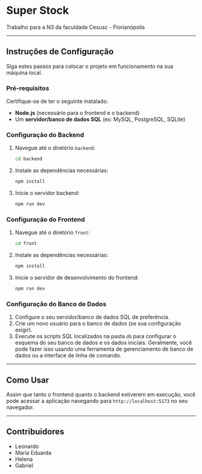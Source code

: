# Super Stock

Trabalho para a N3 da faculdade Cesusc - Florianópolis

---

## Instruções de Configuração

Siga estes passos para colocar o projeto em funcionamento na sua máquina local.

### Pré-requisitos

Certifique-se de ter o seguinte instalado:

* **Node.js** (necessário para o frontend e o backend)
* Um **servidor/banco de dados SQL** (ex: MySQL, PostgreSQL, SQLite)

### Configuração do Backend

1.  Navegue até o diretório `backend`:
    ```bash
    cd backend
    ```
2.  Instale as dependências necessárias:
    ```bash
    npm install
    ```
3.  Inicie o servidor backend:
    ```bash
    npm run dev
    ```

### Configuração do Frontend

1.  Navegue até o diretório `front`:
    ```bash
    cd front
    ```
2.  Instale as dependências necessárias:
    ```bash
    npm install
    ```
3.  Inicie o servidor de desenvolvimento do frontend:
    ```bash
    npm run dev
    ```

### Configuração do Banco de Dados

1.  Configure o seu servidor/banco de dados SQL de preferência.
2.  Crie um novo usuário para o banco de dados (se sua configuração exigir).
3.  Execute os scripts SQL localizados na pasta `db` para configurar o esquema do seu banco de dados e os dados iniciais. Geralmente, você pode fazer isso usando uma ferramenta de gerenciamento de banco de dados ou a interface de linha de comando.

---

## Como Usar

Assim que tanto o frontend quanto o backend estiverem em execução, você pode acessar a aplicação navegando para `http://localhost:5173` no seu navegador.

---

## Contribuidores

* Leonardo
* Maria Eduarda
* Helena
* Gabriel
